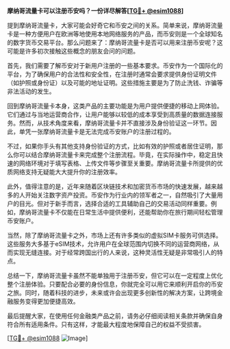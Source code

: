 **摩纳哥流量卡可以注册币安吗？一份详尽解答[[TG💪+ @esim1088](https://t.me/s/esim1088)]**

提到摩纳哥流量卡，大家可能会好奇它和币安之间的关系。简单来说，摩纳哥流量卡是一种方便用户在欧洲等地使用本地网络服务的产品，而币安则是一个全球知名的数字货币交易平台。那么问题来了：摩纳哥流量卡是否可以用来注册币安呢？这可能是许多初次接触这些概念的朋友会问的问题。

首先，我们需要了解币安对于新用户注册的一些基本要求。币安作为一个国际化的平台，为了确保用户的合法性和安全性，在注册时通常会要求提供身份证明文件（如护照或身份证）以及可能的地址证明。这些措施主要是为了防止洗钱、诈骗等非法活动的发生。

回到摩纳哥流量卡本身，这类产品的主要功能是为用户提供便捷的移动上网体验。它们通过与当地运营商合作，让用户能够以较低的成本享受到高质量的数据连接服务。然而，从技术角度来看，摩纳哥流量卡并不直接涉及身份验证这一环节。因此，单凭一张摩纳哥流量卡是无法完成币安账户的注册过程的。

不过，如果你手头有其他支持身份验证的方式，比如有效的护照或者居住证明，那么你可以结合摩纳哥流量卡来完成整个注册流程。毕竟，在实际操作中，稳定且快速的网络环境对于填写表格、上传文件等步骤至关重要。摩纳哥流量卡所提供的优质网络支持无疑能大大提升你的注册效率。

此外，值得注意的是，近年来随着区块链技术和加密货币市场的快速发展，越来越多的人开始关注数字资产投资。币安作为行业内的领军者之一，自然吸引了大量用户的目光。但对于新手而言，选择合适的工具辅助自己的交易活动同样重要。例如，摩纳哥流量卡不仅能在日常生活中提供便利，还能帮助你在旅行期间轻松管理币安账户。

当然，除了摩纳哥流量卡之外，市场上还有许多类似的虚拟SIM卡服务可供选择。这些服务大多基于eSIM技术，允许用户在全球范围内切换不同的运营商网络，从而实现无缝连接。对于经常跨国出行的人来说，这种灵活性无疑是非常吸引人的特点。

总结一下，摩纳哥流量卡虽然不能单独用于注册币安，但它可以在一定程度上优化整个注册体验。只要配合必要的身份信息，你就完全可以用它来顺利开启你的币安之旅。同时，随着科技的进步，未来或许会出现更多创新性的解决方案，让跨境金融服务变得更加便捷高效。

最后提醒大家，在使用任何金融类产品之前，请务必仔细阅读相关条款并确保自身符合所有适用条件。只有这样，才能最大程度地保障自己的权益不受损害。

[[TG💪+ @esim1088](https://t.me/s/esim1088) ![Image](https://i.postimg.cc/4NQfJmqS/Snipaste-2025-05-13-00-14-12.png)]
